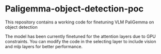 # Paligemma-object-detection-poc
This repository contains a working code for finetuning VLM PaliGemma on object detection

The model has been currently finetuned for the attention layers due to GPU constraints. You can modify the code in the selecting layer to include vision and mlp layers for better performance.
